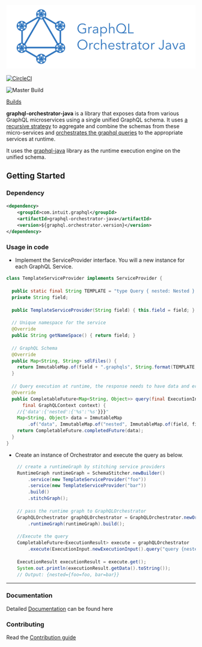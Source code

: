 <div align="center">

  ![graphql-orchestrator-java](./logo.png)

</div>

[![CircleCI](https://circleci.com/gh/intuit/graphql-orchestrator-java/tree/master.svg?style=shield)](https://app.circleci.com/pipelines/github/intuit/graphql-orchestrator-java)  

![Master Build](https://github.com/intuit/graphql-orchestrator-java/actions/workflows/main.yml/badge.svg)



[Builds](https://circleci.com/gh/intuit/graphql-orchestrator-java)


**graphql-orchestrator-java** is a library that exposes data from various GraphQL microservices using a single unified GraphQL schema.
It uses [a recursive strategy](./mkdocs/docs/key-concepts/merging-types.md) to aggregate and combine the schemas from these micro-services 
and [orchestrates the graphql queries](./mkdocs/docs/key-concepts/graphql-query-execution.md) to the appropriate services
at runtime.


It uses the [graphql-java](https://github.com/graphql-java/graphql-java) library as the runtime execution engine on the unified schema.

## Getting Started

### Dependency

```xml
<dependency>
    <groupId>com.intuit.graphql</groupId>
    <artifactId>graphql-orchestrator-java</artifactId>
    <version>${graphql.orchestrator.version}</version>
</dependency>
```

### Usage in code

* Implement the ServiceProvider interface. You will a new instance for
each GraphQL Service.
```java
class TemplateServiceProvider implements ServiceProvider {

  public static final String TEMPLATE = "type Query { nested: Nested } type Nested { %s: String}";
  private String field;

  public TemplateServiceProvider(String field) { this.field = field; }

  // Unique namespace for the service
  @Override
  public String getNameSpace() { return field; }

  // GraphQL Schema
  @Override
  public Map<String, String> sdlFiles() {
    return ImmutableMap.of(field + ".graphqls", String.format(TEMPLATE, field));
  }

  // Query execution at runtime, the response needs to have data and error objects as per GraphQL Spec
  @Override
  public CompletableFuture<Map<String, Object>> query(final ExecutionInput executionInput, 
      final GraphQLContext context) {
    //{'data':{'nested':{'%s':'%s'}}}"
    Map<String, Object> data = ImmutableMap
        .of("data", ImmutableMap.of("nested", ImmutableMap.of(field, field)));
    return CompletableFuture.completedFuture(data);
  }
}
```

* Create an instance of Orchestrator and execute the query as below.
```java
    // create a runtimeGraph by stitching service providers
    RuntimeGraph runtimeGraph = SchemaStitcher.newBuilder()
        .service(new TemplateServiceProvider("foo"))   
        .service(new TemplateServiceProvider("bar"))  
        .build()
        .stitchGraph();

    // pass the runtime graph to GraphQLOrchestrator
    GraphQLOrchestrator graphQLOrchestrator = GraphQLOrchestrator.newOrchestrator()
        .runtimeGraph(runtimeGraph).build();
    
    //Execute the query 
    CompletableFuture<ExecutionResult> execute = graphQLOrchestrator
        .execute(ExecutionInput.newExecutionInput().query("query {nested {foo bar}}").build());

    ExecutionResult executionResult = execute.get();
    System.out.println(executionResult.getData().toString());
    // Output: {nested={foo=foo, bar=bar}}
```

------------------------------

### Documentation

Detailed [Documentation](https://intuit.github.io/graphql-orchestrator-java/) can be found here

### Contributing

Read the [Contribution guide](./.github/CONTRIBUTING.md)

